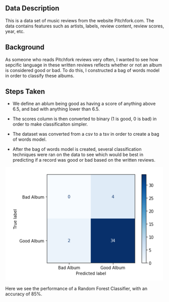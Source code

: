 ## Data Description

This is a data set of music reviews from the website Pitchfork.com. The data contains features such as artists, labels, review content, review scores, year, etc.

## Background
As someone who reads Pitchfork reviews very often, I wanted to see how sepcific language in these written reviews reflects whether or not an album is considered good or bad. To do this, I constructed a bag of words model in order to classify these albums.

## Steps Taken

* We define an ablum being good as having a score of anything above 6.5, and bad with anything lower than 6.5.

* The scores column is then converted to binary (1 is good, 0 is bad) in order to make classificaiton simpler.

* The dataset was converted from a csv to a tsv in order to create a bag of words model.

* After the bag of words model is created, several classification techniques were ran on the data to see which would be best in predicting if a record was good or bad based on the written reviews.

<img src="https://github.com/andrew-alarcon17/NLP_Pitchfork_Reviews/blob/master/Pitchfork_NLP_Vis/Random%20Forest.png" width="500">

Here we see the performance of a Random Forest Classifier, with an accuracy of 85%.

